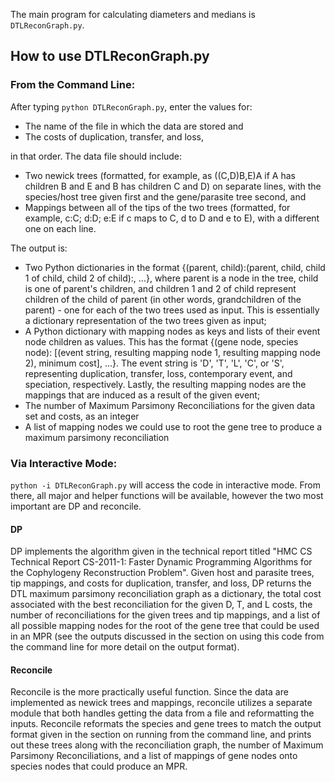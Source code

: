 The main program for calculating diameters and medians is `DTLReconGraph.py`.

## How to use DTLReconGraph.py

### From the Command Line:

After typing `python DTLReconGraph.py`, enter the values for:

  * The name of the file in which the data are stored and
  * The costs of duplication, transfer, and loss, 
  
in that order. The data file should include: 
  * Two newick trees (formatted, for example, as ((C,D)B,E)A if A has children B and E and B has children C and D) on separate lines, with the species/host tree given first and the gene/parasite tree second, and
  * Mappings between all of the tips of the two trees (formatted, for example, c:C; d:D; e:E if c maps to C, d to D and e to E), with a different one on each line.

The output is:
  * Two Python dictionaries in the format {(parent, child):(parent, child, child 1 of child, child 2 of child):, ...}, where parent is a node in the tree, child is one of parent's children, and children 1 and 2 of child represent children of the child of parent (in other words, grandchildren of the parent) - one for each of the two trees used as input. This is essentially a dictionary representation of the two trees given as input;
  * A Python dictionary with mapping nodes as keys and lists of their event node children as values. This has the format {(gene node, species node): [(event string, resulting mapping node 1, resulting mapping node 2), minimum cost], ...}. The event string is 'D', 'T', 'L', 'C', or 'S', representing duplication, transfer, loss, contemporary event, and speciation, respectively. Lastly, the resulting mapping nodes are the mappings that are induced as a result of the given event;
  * The number of Maximum Parsimony Reconciliations for the given data set and costs, as an integer
  * A list of mapping nodes we could use to root the gene tree to produce a maximum parsimony reconciliation

### Via Interactive Mode:

`python -i DTLReconGraph.py` will access the code in interactive mode. From there, all major and helper functions will be available, however the two most important are DP and reconcile. 

#### DP

DP implements the algorithm given in the technical report titled "HMC CS Technical Report CS-2011-1: Faster Dynamic Programming Algorithms for the Cophylogeny Reconstruction Problem". Given host and parasite trees, tip mappings, and costs for duplication, transfer, and loss, DP returns the DTL maximum parsimony reconciliation graph as a dictionary, the total cost associated with the best reconciliation for the given D, T, and L costs, the number of reconciliations for the given trees and tip mappings, and a list of all possible mapping nodes for the root of the gene tree that could be used in an MPR (see the outputs discussed in the section on using this code from the command line for more detail on the output format).

#### Reconcile

Reconcile is the more practically useful function. Since the data are implemented as newick trees and mappings, reconcile utilizes a separate module that both handles getting the data from a file and reformatting the inputs. Reconcile reformats the species and gene trees to match the output format given in the section on running from the command line, and prints out these trees along with the reconciliation graph, the number of Maximum Parsimony Reconciliations, and a list of mappings of gene nodes onto species nodes that could produce an MPR.
